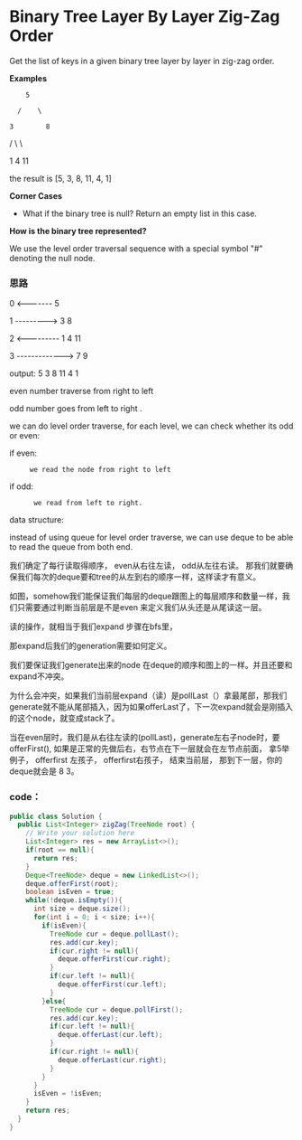 # Binary Tree Layer By Layer Zig-Zag Order

Get the list of keys in a given binary tree layer by layer in zig-zag order.

**Examples**

        5

      /    \

    3        8

  /   \        \

 1     4        11

the result is \[5, 3, 8, 11, 4, 1\]

**Corner Cases**

* What if the binary tree is null? Return an empty list in this case.

**How is the binary tree represented?**

We use the level order traversal sequence with a special symbol "\#" denoting the null node.

### 思路

 0   &lt;-------               5 

1   ---------&gt;          3     8

 2  &lt;---------       1   4      11

3  -------------&gt;      7              9

output:          5 3 8 11 4 1 

even number traverse from right to left

odd number goes from left to right . 

we can do level order traverse, for each level, we can check whether its odd or even:

 if even: 

         we read the node from right to left 

if odd: 

          we read from left to right.

data structure:

instead of using queue for level order traverse, we can use deque to be able to read the queue from both end.

我们确定了每行读取得顺序， even从右往左读， odd从左往右读。 那我们就要确保我们每次的deque要和tree的从左到右的顺序一样，这样读才有意义。

如图，somehow我们能保证我们每层的deque跟图上的每层顺序和数量一样，我们只需要通过判断当前层是不是even 来定义我们从头还是从尾读这一层。

读的操作，就相当于我们expand 步骤在bfs里，

那expand后我们的generation需要如何定义。

我们要保证我们generate出来的node 在deque的顺序和图上的一样。并且还要和expand不冲突。

为什么会冲突，如果我们当前层expand（读）是pollLast（）拿最尾部，那我们generate就不能从尾部插入，因为如果offerLast了，下一次expand就会是刚插入的这个node，就变成stack了。 

当在even层时，我们是从右往左读的\(pollLast\)，generate左右子node时，要offerFirst\(\), 如果是正常的先做后右，右节点在下一层就会在左节点前面， 拿5举例子， offerfirst 左孩子， offerfirst右孩子， 结束当前层， 那到下一层，你的deque就会是 8 3。 



### code：

```java
public class Solution {
  public List<Integer> zigZag(TreeNode root) {
    // Write your solution here
    List<Integer> res = new ArrayList<>();
    if(root == null){
      return res;
    }
    Deque<TreeNode> deque = new LinkedList<>();
    deque.offerFirst(root);
    boolean isEven = true;
    while(!deque.isEmpty()){
      int size = deque.size();
      for(int i = 0; i < size; i++){
        if(isEven){
          TreeNode cur = deque.pollLast();
          res.add(cur.key);
          if(cur.right != null){
            deque.offerFirst(cur.right);
          }
          if(cur.left != null){
            deque.offerFirst(cur.left);
          }
        }else{
          TreeNode cur = deque.pollFirst();
          res.add(cur.key);
          if(cur.left != null){
            deque.offerLast(cur.left);
          }
          if(cur.right != null){
            deque.offerLast(cur.right);
          }
        }
      }
      isEven = !isEven;
    }
    return res;
  }
}
```



